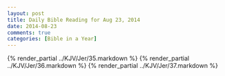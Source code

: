 ```yaml
---
layout: post
title: Daily Bible Reading for Aug 23, 2014
date: 2014-08-23
comments: true
categories: [Bible in a Year]
---
```

{% render_partial ../KJV/Jer/35.markdown %}
{% render_partial ../KJV/Jer/36.markdown %}
{% render_partial ../KJV/Jer/37.markdown %}

